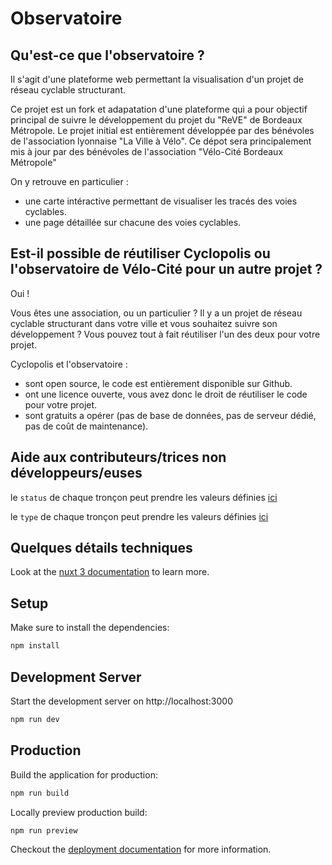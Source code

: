 # Observatoire

## Qu'est-ce que l'observatoire ?
Il s'agit d'une plateforme web permettant la visualisation d'un projet de réseau cyclable structurant.

Ce projet est un fork et adapatation d'une plateforme qui a pour objectif principal de suivre le développement du projet du "ReVE" de Bordeaux Métropole.
Le projet initial est entièrement développée par des bénévoles de l'association lyonnaise "La Ville à Vélo".
Ce dépot sera principalement mis à jour par des bénévoles de l'association "Vélo-Cité Bordeaux Métropole"

On y retrouve en particulier :
- une carte intéractive permettant de visualiser les tracés des voies cyclables.
- une page détaillée sur chacune des voies cyclables.

## Est-il possible de réutiliser Cyclopolis ou l'observatoire de Vélo-Cité pour un autre projet ?

Oui !

Vous êtes une association, ou un particulier ? Il y a un projet de réseau cyclable structurant dans votre ville et vous souhaitez suivre son développement ? Vous pouvez tout à fait réutiliser l'un des deux pour votre projet.

Cyclopolis et l'observatoire : 
- sont open source, le code est entièrement disponible sur Github.
- ont une licence ouverte, vous avez donc le droit de réutiliser le code pour votre projet.
- sont gratuits a opérer (pas de base de données, pas de serveur dédié, pas de coût de maintenance).

## Aide aux contributeurs/trices non développeurs/euses

le `status` de chaque tronçon peut prendre les valeurs définies [ici](types/index.ts#L13)

le `type` de chaque tronçon peut prendre les valeurs définies [ici](types/index.ts#L1)


## Quelques détails techniques
Look at the [nuxt 3 documentation](https://v3.nuxtjs.org) to learn more.

## Setup

Make sure to install the dependencies:

```bash
npm install
```

## Development Server

Start the development server on http://localhost:3000

```bash
npm run dev
```

## Production

Build the application for production:

```bash
npm run build
```

Locally preview production build:

```bash
npm run preview
```

Checkout the [deployment documentation](https://v3.nuxtjs.org/guide/deploy/presets) for more information.
